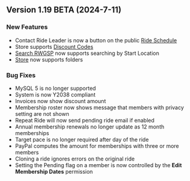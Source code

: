 ## Version 1.19 BETA (2024-7-11)
 ### New Features
 - Contact Ride Leader is now a button on the public [Ride Schedule](/Rides/schedule)
 - Store supports [Discount Codes](/Store/DiscountCodes/list)
 - [Search RWGSP](/RWGPS/find) now supports searching by Start Location
 - [Store](/Store/Inventory/manage) now supports folders

 ### Bug Fixes
 - MySQL 5 is no longer supported
 - System is now Y2038 compliant
 - Invoices now show discount amount
 - Membership roster now shows message that members with privacy setting are not shown
 - Repeat Ride will now send pending ride email if enabled
 - Annual membership renewals no longer update as 12 month memberships
 - Target pace is no longer required after day of the ride
 - PayPal computes the amount for memberships with three or more members
 - Cloning a ride ignores errors on the original ride
 - Setting the Pending flag on a member is now controlled by the **Edit Membership Dates** permission
